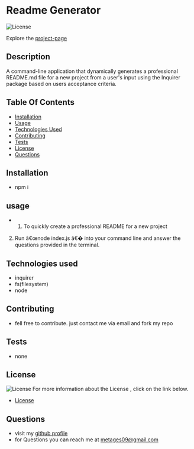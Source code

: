 
# Readme Generator

![License](https://img.shields.io/badge/License-MIT-green.svg "License Badge")
 
Explore the [project-page](https://github.com/Mgithub89/Professional-README-Generator)

## Description
A command-line application that dynamically generates a professional README.md file  for a new project from a user's input using the Inquirer package based on users acceptance criteria.

## Table Of Contents 
* [Installation](#Installation)
* [Usage](#Usage)
* [Technologies Used](#Technologies-Used)
* [Contributing](#Contributing)
* [Tests](#Tests)
* [License](#License)
* [Questions](#Questions)

## Installation
* npm i

## usage
* 1.	To quickly create a professional README for a new project
2.	 Run â€œnode index.js â€�  into your command line and answer the questions provided in the terminal.


## Technologies used
* inquirer
* fs(filesystem)
* node

## Contributing
* fell free to contribute. just contact me via email and fork my repo

## Tests
* none

## License 
 ![License](https://img.shields.io/badge/License-MIT-green.svg "License Badge")
 For more information about the License , click on the link below.
 * [License](https://opensource.org/licenses/MIT)

## Questions
* visit my [github profile](https://github.com/mgithub89)
* for Questions you can reach me at [metages09@gmail.com](mailto:metages09@gmail.com)

        